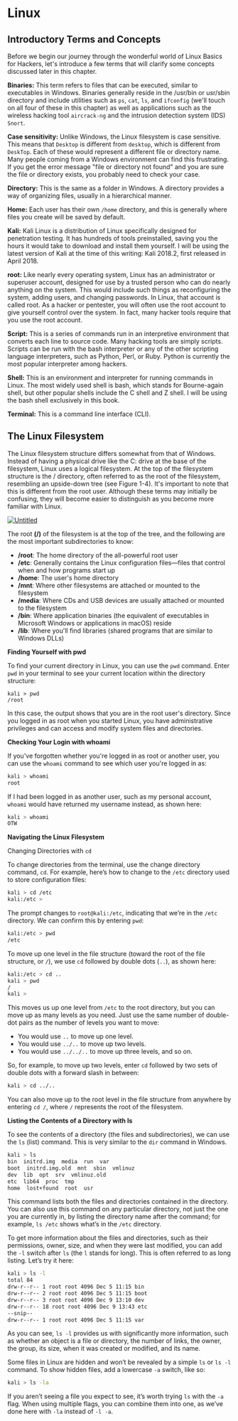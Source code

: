 # Linux

## Introductory Terms and Concepts

Before we begin our journey through the wonderful world of Linux Basics for Hackers, let's introduce a few terms that will clarify some concepts discussed later in this chapter.

**Binaries:** This term refers to files that can be executed, similar to executables in Windows. Binaries generally reside in the /usr/bin or usr/sbin directory and include utilities such as `ps`, `cat`, `ls`, and `ifconfig` (we'll touch on all four of these in this chapter) as well as applications such as the wireless hacking tool `aircrack-ng` and the intrusion detection system (IDS) `Snort`.

**Case sensitivity:** Unlike Windows, the Linux filesystem is case sensitive. This means that `Desktop` is different from `desktop`, which is different from `DeskTop`. Each of these would represent a different file or directory name. Many people coming from a Windows environment can find this frustrating. If you get the error message "file or directory not found" and you are sure the file or directory exists, you probably need to check your case.

**Directory:** This is the same as a folder in Windows. A directory provides a way of organizing files, usually in a hierarchical manner.

**Home:** Each user has their own `/home` directory, and this is generally where files you create will be saved by default.

**Kali:** Kali Linux is a distribution of Linux specifically designed for penetration testing. It has hundreds of tools preinstalled, saving you the hours it would take to download and install them yourself. I will be using the latest version of Kali at the time of this writing: Kali 2018.2, first released in April 2018.

**root:** Like nearly every operating system, Linux has an administrator or superuser account, designed for use by a trusted person who can do nearly anything on the system. This would include such things as reconfiguring the system, adding users, and changing passwords. In Linux, that account is called root. As a hacker or pentester, you will often use the root account to give yourself control over the system. In fact, many hacker tools require that you use the root account.

**Script:** This is a series of commands run in an interpretive environment that converts each line to source code. Many hacking tools are simply scripts. Scripts can be run with the bash interpreter or any of the other scripting language interpreters, such as Python, Perl, or Ruby. Python is currently the most popular interpreter among hackers.

**Shell:** This is an environment and interpreter for running commands in Linux. The most widely used shell is bash, which stands for Bourne-again shell, but other popular shells include the C shell and Z shell. I will be using the bash shell exclusively in this book.

**Terminal:** This is a command line interface (CLI).

## The Linux Filesystem

The Linux filesystem structure differs somewhat from that of Windows. Instead of having a physical drive like the C: drive at the base of the filesystem, Linux uses a logical filesystem. At the top of the filesystem structure is the / directory, often referred to as the root of the filesystem, resembling an upside-down tree (see Figure 1-4). It's important to note that this is different from the root user. Although these terms may initially be confusing, they will become easier to distinguish as you become more familiar with Linux.

<a href="https://imgbb.com/"><img src="https://i.ibb.co/SRNkKKT/Untitled.png" alt="Untitled" border="0"></a>

The root **(/)** of the filesystem is at the top of the tree, and the following are the most important subdirectories to know:

- **/root**: The home directory of the all-powerful root user
- **/etc**: Generally contains the Linux configuration files—files that control when and how programs start up
- **/home**: The user's home directory
- **/mnt**: Where other filesystems are attached or mounted to the filesystem
- **/media**: Where CDs and USB devices are usually attached or mounted to the filesystem
- **/bin**: Where application binaries (the equivalent of executables in Microsoft Windows or applications in macOS) reside
- **/lib**: Where you'll find libraries (shared programs that are similar to Windows DLLs)

**Finding Yourself with pwd**

To find your current directory in Linux, you can use the `pwd` command. Enter `pwd` in your terminal to see your current location within the directory structure:

```
kali > pwd
/root

```

In this case, the output shows that you are in the root user's directory. Since you logged in as root when you started Linux, you have administrative privileges and can access and modify system files and directories.

**Checking Your Login with whoami**

If you've forgotten whether you're logged in as root or another user, you can use the `whoami` command to see which user you're logged in as:

```bash
kali > whoami
root

```

If I had been logged in as another user, such as my personal account, `whoami` would have returned my username instead, as shown here:

```bash
kali > whoami
OTW

```

**Navigating the Linux Filesystem**

Changing Directories with `cd`

To change directories from the terminal, use the change directory command, `cd`. For example, here’s how to change to the `/etc` directory used to store configuration files:

```bash
kali > cd /etc
kali:/etc >

```

The prompt changes to `root@kali:/etc`, indicating that we’re in the `/etc` directory. We can confirm this by entering `pwd`:

```bash
kali:/etc > pwd
/etc

```

To move up one level in the file structure (toward the root of the file structure, or `/`), we use `cd` followed by double dots (`..`), as shown here:

```bash
kali:/etc > cd ..
kali > pwd
/
kali >

```

This moves us up one level from `/etc` to the root directory, but you can move up as many levels as you need. Just use the same number of double-dot pairs as the number of levels you want to move:

- You would use `..` to move up one level.
- You would use `../..` to move up two levels.
- You would use `../../..` to move up three levels, and so on.

So, for example, to move up two levels, enter `cd` followed by two sets of double dots with a forward slash in between:

```bash
kali > cd ../..

```

You can also move up to the root level in the file structure from anywhere by entering `cd /`, where `/` represents the root of the filesystem.

**Listing the Contents of a Directory with ls**

To see the contents of a directory (the files and subdirectories), we can use the `ls` (list) command. This is very similar to the `dir` command in Windows.

```bash
kali > ls
bin  initrd.img  media  run  var
boot  initrd.img.old  mnt  sbin  vmlinuz
dev  lib  opt  srv  vmlinuz.old
etc  lib64  proc  tmp
home  lost+found  root  usr

```

This command lists both the files and directories contained in the directory. You can also use this command on any particular directory, not just the one you are currently in, by listing the directory name after the command; for example, `ls /etc` shows what’s in the `/etc` directory.

To get more information about the files and directories, such as their permissions, owner, size, and when they were last modified, you can add the `-l` switch after `ls` (the `l` stands for long). This is often referred to as long listing. Let’s try it here:

```bash
kali > ls -l
total 84
drw-r--r-- 1 root root 4096 Dec 5 11:15 bin
drw-r--r-- 2 root root 4096 Dec 5 11:15 boot
drw-r--r-- 3 root root 4096 Dec 9 13:10 dev
drw-r--r-- 18 root root 4096 Dec 9 13:43 etc
--snip--
drw-r--r-- 1 root root 4096 Dec 5 11:15 var

```

As you can see, `ls -l` provides us with significantly more information, such as whether an object is a file or directory, the number of links, the owner, the group, its size, when it was created or modified, and its name.

Some files in Linux are hidden and won’t be revealed by a simple `ls` or `ls -l` command. To show hidden files, add a lowercase `-a` switch, like so:

```bash
kali > ls -la

```

If you aren’t seeing a file you expect to see, it’s worth trying `ls` with the `-a` flag. When using multiple flags, you can combine them into one, as we’ve done here with `-la` instead of `-l -a`.
